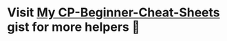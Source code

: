 # Visit [My CP-Beginner-Cheat-Sheets](https://gist.github.com/orsnaro/01d2bd655c3b4e15421a12bcdb4b0ddc) gist for more helpers 💙
